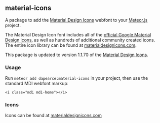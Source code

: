 ## material-icons

A package to add the [Material Design Icons](http://materialdesignicons.com/) webfont to your [Meteor.js](http://meteor.com) project.

The Material Design Icon font includes all of the [official Google Material Design icons](https://github.com/google/material-design-icons), as well as hundreds of additional community created icons. The entire icon library can be found at [materialdesignicons.com](http://materialdesignicons.com).

This package is updated to version 1.1.70 of the [Material Design Icons](http://materialdesignicons.com/).

### Usage

Run `meteor add dapearce:material-icons` in your project, then use the standard MDI webfont markup:

    <i class="mdi mdi-home"></i>

### Icons

Icons can be found at [materialdesignicons.com](http://materialdesignicons.com)
